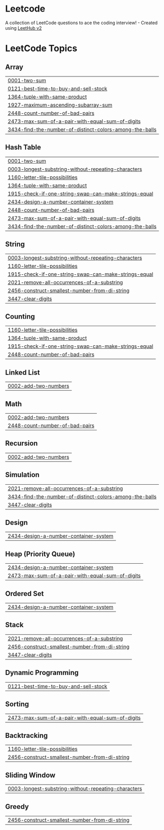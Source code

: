 # Leetcode
A collection of LeetCode questions to ace the coding interview! - Created using [LeetHub v2](https://github.com/arunbhardwaj/LeetHub-2.0)

<!---LeetCode Topics Start-->
# LeetCode Topics
## Array
|  |
| ------- |
| [0001-two-sum](https://github.com/YuvrajSingh01234/Leetcode/tree/master/0001-two-sum) |
| [0121-best-time-to-buy-and-sell-stock](https://github.com/YuvrajSingh01234/Leetcode/tree/master/0121-best-time-to-buy-and-sell-stock) |
| [1364-tuple-with-same-product](https://github.com/YuvrajSingh01234/Leetcode/tree/master/1364-tuple-with-same-product) |
| [1927-maximum-ascending-subarray-sum](https://github.com/YuvrajSingh01234/Leetcode/tree/master/1927-maximum-ascending-subarray-sum) |
| [2448-count-number-of-bad-pairs](https://github.com/YuvrajSingh01234/Leetcode/tree/master/2448-count-number-of-bad-pairs) |
| [2473-max-sum-of-a-pair-with-equal-sum-of-digits](https://github.com/YuvrajSingh01234/Leetcode/tree/master/2473-max-sum-of-a-pair-with-equal-sum-of-digits) |
| [3434-find-the-number-of-distinct-colors-among-the-balls](https://github.com/YuvrajSingh01234/Leetcode/tree/master/3434-find-the-number-of-distinct-colors-among-the-balls) |
## Hash Table
|  |
| ------- |
| [0001-two-sum](https://github.com/YuvrajSingh01234/Leetcode/tree/master/0001-two-sum) |
| [0003-longest-substring-without-repeating-characters](https://github.com/YuvrajSingh01234/Leetcode/tree/master/0003-longest-substring-without-repeating-characters) |
| [1160-letter-tile-possibilities](https://github.com/YuvrajSingh01234/Leetcode/tree/master/1160-letter-tile-possibilities) |
| [1364-tuple-with-same-product](https://github.com/YuvrajSingh01234/Leetcode/tree/master/1364-tuple-with-same-product) |
| [1915-check-if-one-string-swap-can-make-strings-equal](https://github.com/YuvrajSingh01234/Leetcode/tree/master/1915-check-if-one-string-swap-can-make-strings-equal) |
| [2434-design-a-number-container-system](https://github.com/YuvrajSingh01234/Leetcode/tree/master/2434-design-a-number-container-system) |
| [2448-count-number-of-bad-pairs](https://github.com/YuvrajSingh01234/Leetcode/tree/master/2448-count-number-of-bad-pairs) |
| [2473-max-sum-of-a-pair-with-equal-sum-of-digits](https://github.com/YuvrajSingh01234/Leetcode/tree/master/2473-max-sum-of-a-pair-with-equal-sum-of-digits) |
| [3434-find-the-number-of-distinct-colors-among-the-balls](https://github.com/YuvrajSingh01234/Leetcode/tree/master/3434-find-the-number-of-distinct-colors-among-the-balls) |
## String
|  |
| ------- |
| [0003-longest-substring-without-repeating-characters](https://github.com/YuvrajSingh01234/Leetcode/tree/master/0003-longest-substring-without-repeating-characters) |
| [1160-letter-tile-possibilities](https://github.com/YuvrajSingh01234/Leetcode/tree/master/1160-letter-tile-possibilities) |
| [1915-check-if-one-string-swap-can-make-strings-equal](https://github.com/YuvrajSingh01234/Leetcode/tree/master/1915-check-if-one-string-swap-can-make-strings-equal) |
| [2021-remove-all-occurrences-of-a-substring](https://github.com/YuvrajSingh01234/Leetcode/tree/master/2021-remove-all-occurrences-of-a-substring) |
| [2456-construct-smallest-number-from-di-string](https://github.com/YuvrajSingh01234/Leetcode/tree/master/2456-construct-smallest-number-from-di-string) |
| [3447-clear-digits](https://github.com/YuvrajSingh01234/Leetcode/tree/master/3447-clear-digits) |
## Counting
|  |
| ------- |
| [1160-letter-tile-possibilities](https://github.com/YuvrajSingh01234/Leetcode/tree/master/1160-letter-tile-possibilities) |
| [1364-tuple-with-same-product](https://github.com/YuvrajSingh01234/Leetcode/tree/master/1364-tuple-with-same-product) |
| [1915-check-if-one-string-swap-can-make-strings-equal](https://github.com/YuvrajSingh01234/Leetcode/tree/master/1915-check-if-one-string-swap-can-make-strings-equal) |
| [2448-count-number-of-bad-pairs](https://github.com/YuvrajSingh01234/Leetcode/tree/master/2448-count-number-of-bad-pairs) |
## Linked List
|  |
| ------- |
| [0002-add-two-numbers](https://github.com/YuvrajSingh01234/Leetcode/tree/master/0002-add-two-numbers) |
## Math
|  |
| ------- |
| [0002-add-two-numbers](https://github.com/YuvrajSingh01234/Leetcode/tree/master/0002-add-two-numbers) |
| [2448-count-number-of-bad-pairs](https://github.com/YuvrajSingh01234/Leetcode/tree/master/2448-count-number-of-bad-pairs) |
## Recursion
|  |
| ------- |
| [0002-add-two-numbers](https://github.com/YuvrajSingh01234/Leetcode/tree/master/0002-add-two-numbers) |
## Simulation
|  |
| ------- |
| [2021-remove-all-occurrences-of-a-substring](https://github.com/YuvrajSingh01234/Leetcode/tree/master/2021-remove-all-occurrences-of-a-substring) |
| [3434-find-the-number-of-distinct-colors-among-the-balls](https://github.com/YuvrajSingh01234/Leetcode/tree/master/3434-find-the-number-of-distinct-colors-among-the-balls) |
| [3447-clear-digits](https://github.com/YuvrajSingh01234/Leetcode/tree/master/3447-clear-digits) |
## Design
|  |
| ------- |
| [2434-design-a-number-container-system](https://github.com/YuvrajSingh01234/Leetcode/tree/master/2434-design-a-number-container-system) |
## Heap (Priority Queue)
|  |
| ------- |
| [2434-design-a-number-container-system](https://github.com/YuvrajSingh01234/Leetcode/tree/master/2434-design-a-number-container-system) |
| [2473-max-sum-of-a-pair-with-equal-sum-of-digits](https://github.com/YuvrajSingh01234/Leetcode/tree/master/2473-max-sum-of-a-pair-with-equal-sum-of-digits) |
## Ordered Set
|  |
| ------- |
| [2434-design-a-number-container-system](https://github.com/YuvrajSingh01234/Leetcode/tree/master/2434-design-a-number-container-system) |
## Stack
|  |
| ------- |
| [2021-remove-all-occurrences-of-a-substring](https://github.com/YuvrajSingh01234/Leetcode/tree/master/2021-remove-all-occurrences-of-a-substring) |
| [2456-construct-smallest-number-from-di-string](https://github.com/YuvrajSingh01234/Leetcode/tree/master/2456-construct-smallest-number-from-di-string) |
| [3447-clear-digits](https://github.com/YuvrajSingh01234/Leetcode/tree/master/3447-clear-digits) |
## Dynamic Programming
|  |
| ------- |
| [0121-best-time-to-buy-and-sell-stock](https://github.com/YuvrajSingh01234/Leetcode/tree/master/0121-best-time-to-buy-and-sell-stock) |
## Sorting
|  |
| ------- |
| [2473-max-sum-of-a-pair-with-equal-sum-of-digits](https://github.com/YuvrajSingh01234/Leetcode/tree/master/2473-max-sum-of-a-pair-with-equal-sum-of-digits) |
## Backtracking
|  |
| ------- |
| [1160-letter-tile-possibilities](https://github.com/YuvrajSingh01234/Leetcode/tree/master/1160-letter-tile-possibilities) |
| [2456-construct-smallest-number-from-di-string](https://github.com/YuvrajSingh01234/Leetcode/tree/master/2456-construct-smallest-number-from-di-string) |
## Sliding Window
|  |
| ------- |
| [0003-longest-substring-without-repeating-characters](https://github.com/YuvrajSingh01234/Leetcode/tree/master/0003-longest-substring-without-repeating-characters) |
## Greedy
|  |
| ------- |
| [2456-construct-smallest-number-from-di-string](https://github.com/YuvrajSingh01234/Leetcode/tree/master/2456-construct-smallest-number-from-di-string) |
<!---LeetCode Topics End-->